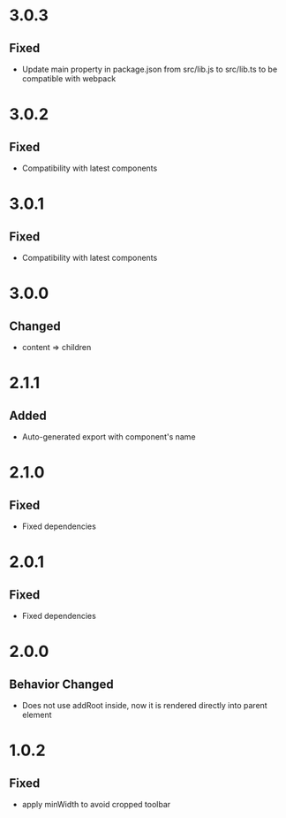 # 3.0.3
## Fixed
- Update main property in package.json from src/lib.js to src/lib.ts to be compatible with webpack

# 3.0.2
## Fixed
- Compatibility with latest components

# 3.0.1
## Fixed
- Compatibility with latest components

# 3.0.0
## Changed
- content => children

# 2.1.1
## Added
- Auto-generated export with component's name

# 2.1.0
## Fixed
- Fixed dependencies

# 2.0.1
## Fixed
- Fixed dependencies

# 2.0.0
## Behavior Changed
- Does not use addRoot inside, now it is rendered directly into parent element

# 1.0.2
## Fixed
- apply minWidth to avoid cropped toolbar